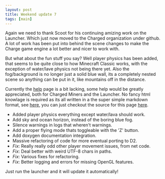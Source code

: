 ```yaml
---
layout: post
title: Weekend update 7
tags: [main]
---
```


Again we need to thank Scoot for his continuing amizing work on the Launcher.
Which just now moved to the Charged organization under github. A lot of work
has been put into behind the scene changes to make the Charge game engine a
lot better and nicer to work with.

But what about the fun stuff you say? Well player physics has been added, that
seems to be quite close to how Minecraft Classic works, with the exception of
water/lave physics not being there yet. Also the fog/background is no longer
just a solid blue wall, its a completely nested scene so anything can be put
in it, like mountains off in the distance.

Currently the [help](/help.html) page is a bit lacking, some help would be
greatly appreciated, both for Charged Miners and the Launcher. No fancy html
knowlage is required as its all written in a the super simple markdown format,
see [here](https://raw.github.com/Charged/charged.github.com/master/help.md),
you can just checkout the source for this page
[here](https://github.com/Charged/charged.github.com).


 * Added player physics everything except water/lava should work.
 * Add sky and ocean horizon, instead of the boring blue fog.
 * Silence warnings in logs that wheren't warnings.
 * Add a proper flying mode thats toggleable with the 'Z' button.
 * Add doxygen documentation integration.
 * Massive refactoring of code for more eventual porting to D2.
 * _Fix_: Really really odd other player movement issues, from net code.
 * _Fix_: Deal better with weird UTF-8 chars in paths.
 * _Fix_: Various fixes for refactoring.
 * _Fix_: Better logging and errors for missing OpenGL features.

Just run the launcher and it will update it automatically!

